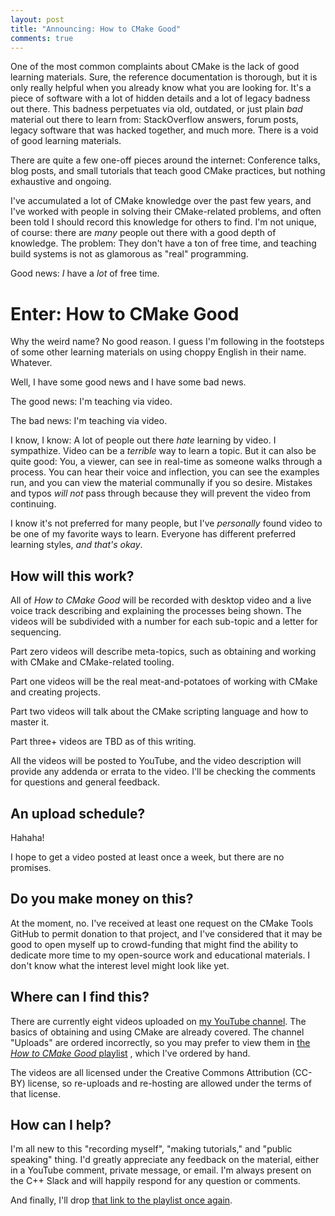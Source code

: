 ```yaml
---
layout: post
title: "Announcing: How to CMake Good"
comments: true
---
```


One of the most common complaints about CMake is the lack of good learning
materials. Sure, the reference documentation is thorough, but it is only really
helpful when you already know what you are looking for. It's a piece of
software with a lot of hidden details and a lot of legacy badness out there.
This badness perpetuates via old, outdated, or just plain *bad* material out
there to learn from: StackOverflow answers, forum posts, legacy software that
was hacked together, and much more. There is a void of good learning materials.

There are quite a few one-off pieces around the internet: Conference talks,
blog posts, and small tutorials that teach good CMake practices, but nothing
exhaustive and ongoing.

I've accumulated a lot of CMake knowledge over the past few years, and I've
worked with people in solving their CMake-related problems, and often been told
I should record this knowledge for others to find. I'm not unique, of course:
there are _many_ people out there with a good depth of knowledge. The problem:
They don't have a ton of free time, and teaching build systems is not as
glamorous as "real" programming.

Good news: _I_ have a _lot_ of free time.

# Enter: How to CMake Good

Why the weird name? No good reason. I guess I'm following in the footsteps of
some other learning materials on using choppy English in their name. Whatever.

Well, I have some good news and I have some bad news.

The good news: I'm teaching via video.

The bad news: I'm teaching via video.

I know, I know: A lot of people out there _hate_ learning by video. I
sympathize. Video can be a _terrible_ way to learn a topic. But it can also be
quite good: You, a viewer, can see in real-time as someone walks through a
process. You can hear their voice and inflection, you can see the examples run,
and you can view the material communally if you so desire. Mistakes and typos
_will not_ pass through because they will prevent the video from continuing.

I know it's not preferred for many people, but I've _personally_ found video to
be one of my favorite ways to learn. Everyone has different preferred learning
styles, _and that's okay_.

## How will this work?

All of _How to CMake Good_ will be recorded with desktop video and a live voice
track describing and explaining the processes being shown. The videos will be
subdivided with a number for each sub-topic and a letter for sequencing.

Part zero videos will describe meta-topics, such as obtaining and working with
CMake and CMake-related tooling.

Part one videos will be the real meat-and-potatoes of working with CMake and
creating projects.

Part two videos will talk about the CMake scripting language and how to master
it.

Part three+ videos are TBD as of this writing.

All the videos will be posted to YouTube, and the video description will provide
any addenda or errata to the video. I'll be checking the comments for questions
and general feedback.

## An upload schedule?

Hahaha!

I hope to get a video posted at least once a week, but there are no promises.

## Do you make money on this?

At the moment, no. I've received at least one request on the CMake Tools GitHub
to permit donation to that project, and I've considered that it may be good to
open myself up to crowd-funding that might find the ability to dedicate more
time to my open-source work and educational materials. I don't know what the
interest level might look like yet.

## Where can I find this?

There are currently eight videos uploaded on [my YouTube channel](https://www.youtube.com/channel/UCkYGy96LXk3g-d6kP22aSDA).
The basics of obtaining and using CMake are already covered. The channel
"Uploads" are ordered incorrectly, so you may prefer to view them in [the
_How to CMake Good_ playlist](https://www.youtube.com/playlist?list=PLK6MXr8gasrGmIiSuVQXpfFuE1uPT615s)
, which I've ordered by hand.

The videos are all licensed under the Creative Commons Attribution (CC-BY)
license, so re-uploads and re-hosting are allowed under the terms of that
license.

## How can I help?

I'm all new to this "recording myself", "making tutorials," and "public speaking"
thing. I'd greatly appreciate any feedback on the material, either in a YouTube
comment, private message, or email. I'm always present on the C++ Slack and
will happily respond for any question or comments.

And finally, I'll drop [that link to the playlist once again](https://www.youtube.com/playlist?list=PLK6MXr8gasrGmIiSuVQXpfFuE1uPT615s).
